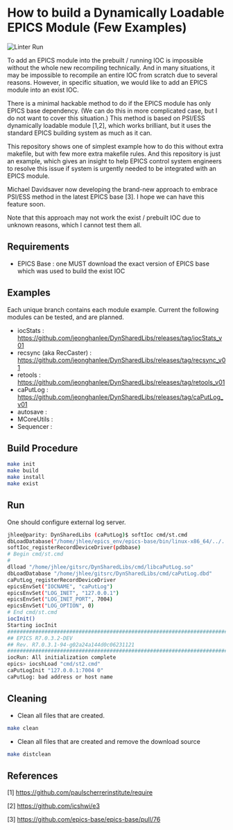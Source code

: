 # How to build a Dynamically Loadable EPICS Module (Few Examples)

![Linter Run](https://github.com/jeonghanlee/DynSharedLibs/workflows/Linter%20Run/badge.svg)

To add an EPICS module into the prebuilt / running IOC is impossible without the whole new recompiling technically. And in many situations, it may be impossible to recompile an entire IOC from scratch due to several reasons. However, in specific situation, we would like to add an EPICS module into an exist IOC.

There is a minimal hackable method to do if the EPICS module has only EPICS base dependency. (We can do this in more complicated case, but I do not want to cover this situation.) This method is based on PSI/ESS dynamically loadable module [1,2], which works brilliant, but it uses the standard EPICS building system as much as it can.

This repository shows one of simplest example how to do this without extra makefile, but with few more extra makefile rules. And this repository is just an example, which gives an insight to help EPICS control system engineers to resolve this issue if system is urgently needed to be integrated with an EPICS module.

Michael Davidsaver now developing the brand-new approach to embrace PSI/ESS method in the latest EPICS base [3]. I hope we can have this feature soon.

Note that this approach may not work the exist / prebuilt IOC due to unknown reasons, which I cannot test them all.

## Requirements

* EPICS Base : one MUST download the exact version of EPICS base which was used to build the exist IOC

## Examples

Each unique branch contains each module example. Current the following modules can be tested, and are planned.

* iocStats : <https://github.com/jeonghanlee/DynSharedLibs/releases/tag/iocStats_v01>
* recsync (aka RecCaster) : <https://github.com/jeonghanlee/DynSharedLibs/releases/tag/recsync_v01>
* retools : <https://github.com/jeonghanlee/DynSharedLibs/releases/tag/retools_v01>
* caPutLog : <https://github.com/jeonghanlee/DynSharedLibs/releases/tag/caPutLog_v01>
* autosave :
* MCoreUtils :
* Sequencer :

## Build Procedure

```bash
make init
make build
make install
make exist
```

## Run

One should configure external log server.

```bash
jhlee@parity: DynSharedLibs (caPutLog)$ softIoc cmd/st.cmd
dbLoadDatabase("/home/jhlee/epics_env/epics-base/bin/linux-x86_64/../../dbd/softIoc.dbd")
softIoc_registerRecordDeviceDriver(pdbbase)
# Begin cmd/st.cmd
#
dlload "/home/jhlee/gitsrc/DynSharedLibs/cmd/libcaPutLog.so"
dbLoadDatabase "/home/jhlee/gitsrc/DynSharedLibs/cmd/caPutLog.dbd"
caPutLog_registerRecordDeviceDriver
epicsEnvSet("IOCNAME", "caPutLog")
epicsEnvSet("LOG_INET", "127.0.0.1")
epicsEnvSet("LOG_INET_PORT", 7004)
epicsEnvSet("LOG_OPTION", 0)
# End cmd/st.cmd
iocInit()
Starting iocInit
############################################################################
## EPICS R7.0.3.2-DEV
## Rev. R7.0.3.1-94-g02a24a144d0c06231121
############################################################################
iocRun: All initialization complete
epics> iocshLoad "cmd/st2.cmd"
caPutLogInit "127.0.0.1:7004 0"
caPutLog: bad address or host name
```

## Cleaning

* Clean all files that are created.

```bash
make clean
```

* Clean all files that are created and remove the download source

```bash
make distclean
```

## References

[1] <https://github.com/paulscherrerinstitute/require>

[2] <https://github.com/icshwi/e3>

[3] <https://github.com/epics-base/epics-base/pull/76>
